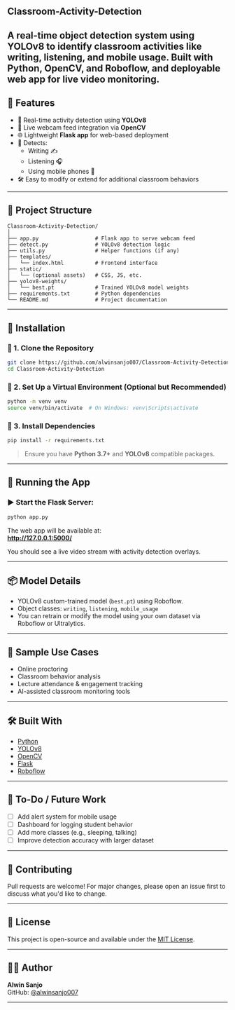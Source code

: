 Classroom-Activity-Detection
---
A real-time object detection system using YOLOv8 to identify classroom activities like writing, listening, and mobile usage. Built with Python, OpenCV, and Roboflow, and deployable web app for live video monitoring.
---

## 📸 Features

- 🎯 Real-time activity detection using **YOLOv8**
- 🎥 Live webcam feed integration via **OpenCV**
- 🌐 Lightweight **Flask app** for web-based deployment
- 🧠 Detects:
  - Writing ✍️
  - Listening 🎧
  - Using mobile phones 📱
- 🛠️ Easy to modify or extend for additional classroom behaviors

---

## 📁 Project Structure

```
Classroom-Activity-Detection/
│
├── app.py                  # Flask app to serve webcam feed
├── detect.py               # YOLOv8 detection logic
├── utils.py                # Helper functions (if any)
├── templates/
│   └── index.html          # Frontend interface
├── static/
│   └── (optional assets)   # CSS, JS, etc.
├── yolov8-weights/
│   └── best.pt             # Trained YOLOv8 model weights
├── requirements.txt        # Python dependencies
└── README.md               # Project documentation
```

---

## 🔧 Installation

### 🔹 1. Clone the Repository

```bash
git clone https://github.com/alwinsanjo007/Classroom-Activity-Detection.git
cd Classroom-Activity-Detection
```

### 🔹 2. Set Up a Virtual Environment (Optional but Recommended)

```bash
python -m venv venv
source venv/bin/activate  # On Windows: venv\Scripts\activate
```

### 🔹 3. Install Dependencies

```bash
pip install -r requirements.txt
```

> Ensure you have **Python 3.7+** and **YOLOv8** compatible packages.

---

## 🚀 Running the App

### ▶️ Start the Flask Server:

```bash
python app.py
```

The web app will be available at:  
**http://127.0.0.1:5000/**

You should see a live video stream with activity detection overlays.

---

## 📦 Model Details

- YOLOv8 custom-trained model (`best.pt`) using Roboflow.
- Object classes: `writing`, `listening`, `mobile_usage`
- You can retrain or modify the model using your own dataset via Roboflow or Ultralytics.

---

## 🧪 Sample Use Cases

- Online proctoring
- Classroom behavior analysis
- Lecture attendance & engagement tracking
- AI-assisted classroom monitoring tools

---

## 🛠️ Built With

- [Python](https://www.python.org/)
- [YOLOv8](https://docs.ultralytics.com/)
- [OpenCV](https://opencv.org/)
- [Flask](https://flask.palletsprojects.com/)
- [Roboflow](https://roboflow.com/)

---

## 📌 To-Do / Future Work

- [ ] Add alert system for mobile usage
- [ ] Dashboard for logging student behavior
- [ ] Add more classes (e.g., sleeping, talking)
- [ ] Improve detection accuracy with larger dataset

---

## 🤝 Contributing

Pull requests are welcome! For major changes, please open an issue first to discuss what you'd like to change.

---

## 📄 License

This project is open-source and available under the [MIT License](LICENSE).

---

## 🙋‍♂️ Author

**Alwin Sanjo**  
GitHub: [@alwinsanjo007](https://github.com/alwinsanjo007)

---
